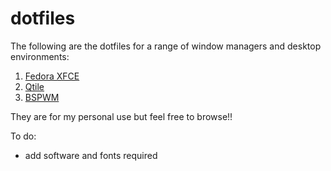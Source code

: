 # dotfiles

The following are the dotfiles for a range of window managers and desktop environments:

1. [Fedora XFCE](https://github.com/dajhub/dotfiles/tree/master/Fedora%20-%20xfce)
2. [Qtile](https://github.com/dajhub/dotfiles/tree/master/qtile)
3. [BSPWM](https://github.com/dajhub/dotfiles/tree/master/BSPWM)

They are for my personal use but feel free to browse!!

To do:
- add software and fonts required
